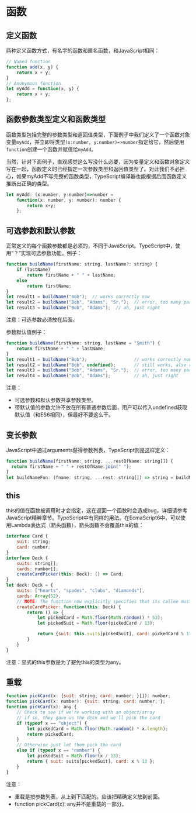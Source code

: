 # 函数

## 定义函数

两种定义函数方式，有名字的函数和匿名函数，和JavaScript相同：
```javascript
// Named function
function add(x, y) {
    return x + y;
}
// Anonymous function
let myAdd = function(x, y) {
    return x + y;
};
```

## 函数参数类型定义和函数类型

函数类型包括完整的参数类型和返回值类型，下面例子中我们定义了一个函数对象变量`myAdd`，并立即将类型`(x:number, y:number)=>number`指定给它，然后使用`function`创建一个函数并赋值给`myAdd`。

当然，针对下面例子，直观感觉这么写没什么必要，因为变量定义和函数对象定义写在一起，函数定义时已经指定一次参数类型和返回值类型了。对此我们不必担心，如果myAdd不写完整的函数类型，TypeScript编译器也能根据后面函数定义推断出正确的类型。

```javascript
let myAdd: (x:number, y:number)=>number =
    function(x: number, y: number): number {
        return x+y;
    };
```

## 可选参数和默认参数

正常定义的每个函数参数都是必须的，不同于JavaScript。TypeScript中，使用“？”实现可选参数功能。例子：

```javascript
function buildName(firstName: string, lastName?: string) {
    if (lastName)
        return firstName + " " + lastName;
    else
        return firstName;
}
let result1 = buildName("Bob");  // works correctly now
let result2 = buildName("Bob", "Adams", "Sr.");  // error, too many parameters
let result3 = buildName("Bob", "Adams");  // ah, just right
```

注意：可选参数必须放在后面。

参数默认值例子：

```javascript
function buildName(firstName: string, lastName = "Smith") {
    return firstName + " " + lastName;
}
let result1 = buildName("Bob");                  // works correctly now, returns "Bob Smith"
let result2 = buildName("Bob", undefined);       // still works, also returns "Bob Smith"
let result3 = buildName("Bob", "Adams", "Sr.");  // error, too many parameters
let result4 = buildName("Bob", "Adams");         // ah, just right
```

注意：

* 可选参数和默认参数共享参数类型。
* 带默认值的参数允许不放在所有普通参数后面，用户可以传入undefined获取默认值（和ES6相同），但最好不要这么干。

## 变长参数

JavaScript中通过arguments获得参数列表，TypeScript则是这样定义：

```javascript
function buildName(firstName: string, ...restOfName: string[]) {
  return firstName + " " + restOfName.join(" ");
}
let buildNameFun: (fname: string, ...rest: string[]) => string = buildName;
```

## this

this的值在函数被调用时才会指定，这在返回一个函数时会造成bug，详细请参考JavaScript精粹章节。TypeScript中有同样的用法。在EcmaScript6中，可以使用Lambda表达式（箭头函数），箭头函数不会覆盖this的值：

```javascript
interface Card {
    suit: string;
    card: number;
}
interface Deck {
    suits: string[];
    cards: number[];
    createCardPicker(this: Deck): () => Card;
}
let deck: Deck = {
    suits: ["hearts", "spades", "clubs", "diamonds"],
    cards: Array(52),
    // NOTE: The function now explicitly specifies that its callee must be of type Deck
    createCardPicker: function(this: Deck) {
        return () => {
            let pickedCard = Math.floor(Math.random() * 52);
            let pickedSuit = Math.floor(pickedCard / 13);

            return {suit: this.suits[pickedSuit], card: pickedCard % 13};
        }
    }
}
```

注意：显式的this参数是为了避免this的类型为any。

## 重载

```javascript
function pickCard(x: {suit: string; card: number; }[]): number;
function pickCard(x: number): {suit: string; card: number; };
function pickCard(x): any {
    // Check to see if we're working with an object/array
    // if so, they gave us the deck and we'll pick the card
    if (typeof x == "object") {
        let pickedCard = Math.floor(Math.random() * x.length);
        return pickedCard;
    }
    // Otherwise just let them pick the card
    else if (typeof x == "number") {
        let pickedSuit = Math.floor(x / 13);
        return { suit: suits[pickedSuit], card: x % 13 };
    }
}
```

注意：

* 重载是按参数列表，从上到下匹配的。应该把精确定义放到前面。
* function pickCard(x): any并不是重载的一部分。
